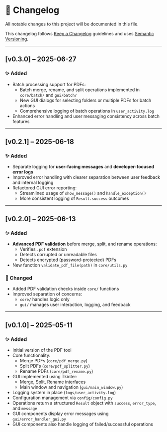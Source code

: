 # 📄 Changelog

All notable changes to this project will be documented in this file.

This changelog follows [Keep a Changelog](https://keepachangelog.com/en/1.0.0/) guidelines and uses [Semantic Versioning](https://semver.org/).

---

## [v0.3.0] – 2025-06-27

### ✨ Added
- Batch processing support for PDFs:
  - Batch merge, rename, and split operations implemented in `core/batch/` and `gui/batch/`
  - New GUI dialogs for selecting folders or multiple PDFs for batch actions
  - Comprehensive logging of batch operations in `user_activity.log`
- Enhanced error handling and user messaging consistency across batch features

---

## [v0.2.1] – 2025-06-18

### ✨ Added

- Separate logging for **user-facing messages** and **developer-focused error logs**
- Improved error handling with clearer separation between user feedback and internal logging
- Refactored GUI error reporting:
  - Streamlined usage of `show_message()` and `handle_exception()`
  - More consistent logging of `Result.success` outcomes

---

## [v0.2.0] – 2025-06-13

### ✨ Added
- **Advanced PDF validation** before merge, split, and rename operations:
  - Verifies `.pdf` extension
  - Detects corrupted or unreadable files
  - Detects encrypted (password-protected) PDFs
- New function `validate_pdf_file(path)` in `core/utils.py`

### 🔧 Changed
- Added PDF validation checks inside `core/` functions
- Improved separation of concerns:
  - `core/` handles logic only
  - `gui/` manages user interaction, logging, and feedback

---

## [v0.1.0] – 2025-05-11

### ✨ Added
- Initial version of the PDF tool
- Core functionality:
  - Merge PDFs (`core/pdf_merge.py`)
  - Split PDFs (`core/pdf_splitter.py`)
  - Rename PDFs (`core/pdf_rename.py`)
- GUI implemented using Tkinter:
  - Merge, Split, Rename interfaces
  - Main window and navigation (`gui/main_window.py`)
- Logging system in place (`logs/user_activity.log`)
- Configuration management via `config/config.py`
- Operations return a structured `Result` object with `success`, `error_type`, and `message`
- GUI components display error messages using `gui/error_handler_gui.py`
- GUI components also handle logging of failed/successful operations
